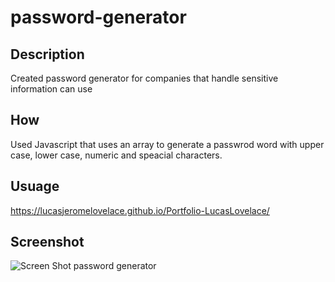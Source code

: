 # password-generator

## Description

Created password generator for companies that handle sensitive information can use 


## How
Used Javascript that uses an array to generate a passwrod word with upper case, lower case, numeric and speacial characters.


## Usuage
https://lucasjeromelovelace.github.io/Portfolio-LucasLovelace/

## Screenshot

![Screen Shot password generator](https://github.com/lucasjeromelovelace/Portfolio-LucasLovelace/assets/99099060/cee3fabd-d63c-4dd8-8119-b9070fbe3257)
